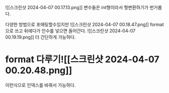 ![[스크린샷 2024-04-07 00.17.13.png]]
변수들은 int형이라서 형변환하기가 번거롭다.

다양한 방법으로 포매팅할수있지만
![[스크린샷 2024-04-07 00.18.47.png]]
format으로 쓰고 뒤에다가 인수를 넣으면 들어간다.
![[스크린샷 2024-04-07 00.19.19.png]]
더 간단하게 가능하다.



# format 다루기![[스크린샷 2024-04-07 00.20.48.png]]
이런식으로 인덱스를 바꿔서 가능하다.
